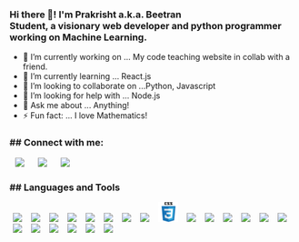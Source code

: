 ### Hi there 👋! I'm Prakrisht a.k.a. Beetran <br>Student, a visionary web developer and python programmer working on Machine Learning.



- 🔭 I’m currently working on ...     My code teaching website in collab with a friend.
- 🌱 I’m currently learning ...       React.js
- 👯 I’m looking to collaborate on ...Python, Javascript
- 🤔 I’m looking for help with ...    Node.js
- 💬 Ask me about ...                 Anything!
- ⚡ Fun fact: ...                    I love Mathematics!


<h3>## Connect with me:</h3>
<div padding="10px">
<a href="https://www.instagram.com/prakrishtdahiya/"><img src="https://upload.wikimedia.org/wikipedia/commons/thumb/a/a5/Instagram_icon.png/600px-Instagram_icon.png" width="30px" hspace="10" ></a>    
<a href="mailto:beetrandahiya@gmail.com"><img src="https://upload.wikimedia.org/wikipedia/commons/thumb/a/ab/Gmail_Icon.svg/1280px-Gmail_Icon.svg.png" width="30px" hspace="10"></a>
<a href="https://www.youtube.com/channel/UCufZa0Hiw_KZu1dVn5TvVoQ"><img src="https://seeklogo.net/wp-content/uploads/2020/03/YouTube-icon-SVG-512x512.png" width="30px" hspace="10"></a>
</div>

<h3>## Languages and Tools</h3>
<div>
<img src="https://cdn4.iconfinder.com/data/icons/logos-and-brands/512/267_Python_logo-512.png" width="35px" hspace="6">
<img src="https://upload.wikimedia.org/wikipedia/commons/thumb/3/38/Jupyter_logo.svg/1200px-Jupyter_logo.svg.png" width="35px" hspace="6">
<img src="https://upload.wikimedia.org/wikipedia/commons/thumb/0/01/Created_with_Matplotlib-logo.svg/1024px-Created_with_Matplotlib-logo.svg.png" width="35px" hspace="6">
<img src="https://notmatthancock.github.io/research/talks/gss-python/img/numpylogo.svg"  width="35px" hspace="6">
<img src="https://upload.wikimedia.org/wikipedia/commons/thumb/2/2d/Tensorflow_logo.svg/1200px-Tensorflow_logo.svg.png" width="35px" hspace="6">
<img src="https://upload.wikimedia.org/wikipedia/commons/thumb/a/ae/Keras_logo.svg/1200px-Keras_logo.svg.png" width="35px" hspace="6">
<img src="https://www.selenium.dev/images/selenium_logo_square_green.png" width="35px" hspace="6">
<img src="https://cdn.iconscout.com/icon/free/png-256/html-59-225995.png" width="35px" hspace="6">
<img src="https://raw.githubusercontent.com/github/explore/6c6508f34230f0ac0d49e847a326429eefbfc030/topics/css/css.png" width="35px" hspace="6">
<img src="https://www.freepnglogos.com/uploads/javascript-png/javascript-vector-logo-yellow-png-transparent-javascript-vector-12.png" width="35px" hspace="6">
<img src="https://ionicframework.com/jp/docs/assets/icons/logo-react-icon.png" width="35px" hspace="6">
<img src="https://cdn.worldvectorlogo.com/logos/sass-1.svg" width="35px" hspace="6">
<img src="https://obscureproblemsandgotchas.com/wp-content/uploads/2018/06/bootstrap-stack-e1530246058846.png" width="35px" hspace="6">
<img src="https://cdn.iconscout.com/icon/free/png-256/jquery-7-1175152.png" width="35px" hspace="6">
<img src="https://camo.githubusercontent.com/a5e7bd9deef127c7ef3f7a1bf2780002c021eab7/68747470733a2f2f692e626c6f67732e65732f3534356366382f6573362d6c6f676f2f6f726967696e616c2e706e67" width="35px" hspace="6">
<img src="https://www.flaticon.com/svg/static/icons/svg/25/25231.svg" width="35px" hspace="6">
<img src="https://upload.wikimedia.org/wikipedia/commons/thumb/2/2d/Visual_Studio_Code_1.18_icon.svg/1028px-Visual_Studio_Code_1.18_icon.svg.png" width="35px" hspace="6">
<img src="https://cdn.icon-icons.com/icons2/1381/PNG/512/sublimetext_94866.png" width="35px" hspace="6">
<img src="https://icons.iconarchive.com/icons/blackvariant/button-ui-system-apps/1024/Terminal-icon.png" width="35px" hspace="6">

<img src="https://upload.wikimedia.org/wikipedia/commons/e/e2/Atom_1.0_icon.png" width="35px" hspace="6">
<img src="https://miro.medium.com/max/1000/1*7eTJiUndx4MiCrLuJkQqdA.png" width="85px" hspace="6">


  
  
</div>

